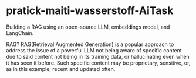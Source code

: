 # pratick-maiti-wasserstoff-AiTask
 Building a RAG using an open-source LLM, embeddings model, and LangChain.

 RAG?
 RAG(Retrieval Augmented Generation) is a popular approach to address the issue of a powerful LLM not being aware of specific content due to said content not being in its training data, or hallucinating even when it has seen it before. Such specific content may be proprietary, sensitive, or, as in this example, recent and updated often.
